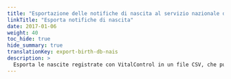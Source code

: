 ```yaml
---
title: "Esportazione delle notifiche di nascita al servizio nazionale di identificazione degli animali"
linkTitle: "Esporta notifiche di nascita"
date: 2017-01-06
weight: 40
toc_hide: true
hide_summary: true
translationKey: export-birth-db-nais
description: >
  Esporta le nascite registrate con VitalControl in un file CSV, che può essere utilizzato per la segnalazione di massa delle nascite registrate al servizio nazionale di identificazione degli animali.
---
```

